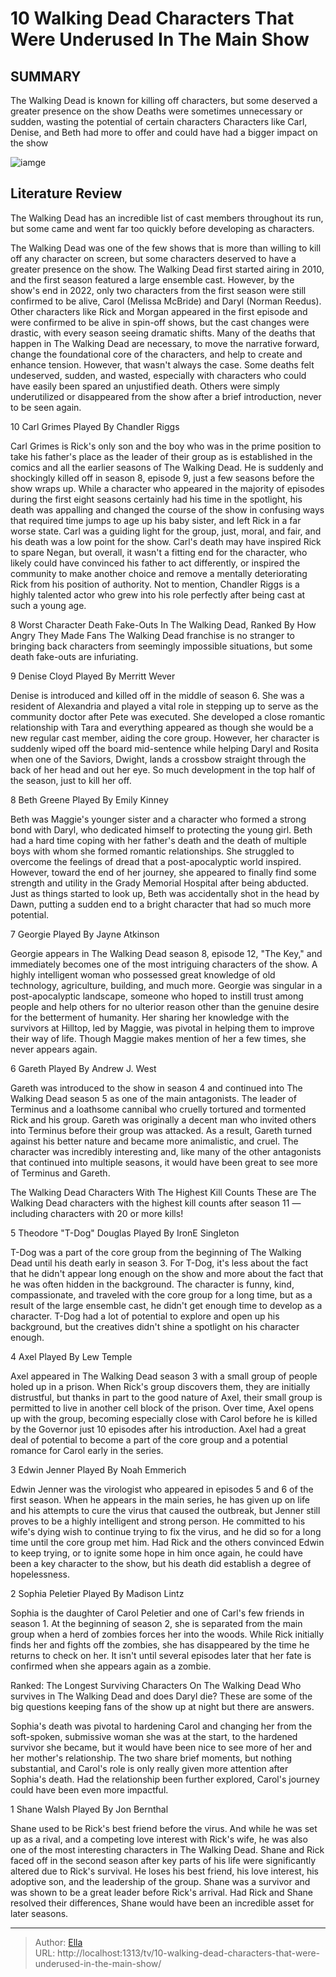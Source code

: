 # 10 Walking Dead Characters That Were Underused In The Main Show


## SUMMARY 


 The Walking Dead is known for killing off characters, but some deserved a greater presence on the show 
 Deaths were sometimes unnecessary or sudden, wasting the potential of certain characters 
 Characters like Carl, Denise, and Beth had more to offer and could have had a bigger impact on the show 

![iamge](https://static1.srcdn.com/wordpress/wp-content/uploads/2024/01/characters_underused_inwalkingdead.jpg)

## Literature Review
The Walking Dead has an incredible list of cast members throughout its run, but some came and went far too quickly before developing as characters.




The Walking Dead was one of the few shows that is more than willing to kill off any character on screen, but some characters deserved to have a greater presence on the show. The Walking Dead first started airing in 2010, and the first season featured a large ensemble cast. However, by the show&#39;s end in 2022, only two characters from the first season were still confirmed to be alive, Carol (Melissa McBride) and Daryl (Norman Reedus). Other characters like Rick and Morgan appeared in the first episode and were confirmed to be alive in spin-off shows, but the cast changes were drastic, with every season seeing dramatic shifts.
Many of the deaths that happen in The Walking Dead are necessary, to move the narrative forward, change the foundational core of the characters, and help to create and enhance tension. However, that wasn&#39;t always the case. Some deaths felt undeserved, sudden, and wasted, especially with characters who could have easily been spared an unjustified death. Others were simply underutilized or disappeared from the show after a brief introduction, never to be seen again.









 








 10  Carl Grimes 
Played By Chandler Riggs


 







Carl Grimes is Rick&#39;s only son and the boy who was in the prime position to take his father&#39;s place as the leader of their group as is established in the comics and all the earlier seasons of The Walking Dead. He is suddenly and shockingly killed off in season 8, episode 9, just a few seasons before the show wraps up. While a character who appeared in the majority of episodes during the first eight seasons certainly had his time in the spotlight, his death was appalling and changed the course of the show in confusing ways that required time jumps to age up his baby sister, and left Rick in a far worse state.
Carl was a guiding light for the group, just, moral, and fair, and his death was a low point for the show. Carl&#39;s death may have inspired Rick to spare Negan, but overall, it wasn&#39;t a fitting end for the character, who likely could have convinced his father to act differently, or inspired the community to make another choice and remove a mentally deteriorating Rick from his position of authority. Not to mention, Chandler Riggs is a highly talented actor who grew into his role perfectly after being cast at such a young age.
            
 
 8 Worst Character Death Fake-Outs In The Walking Dead, Ranked By How Angry They Made Fans 
The Walking Dead franchise is no stranger to bringing back characters from seemingly impossible situations, but some death fake-outs are infuriating.









 9  Denise Cloyd 
Played By Merritt Wever
        

Denise is introduced and killed off in the middle of season 6. She was a resident of Alexandria and played a vital role in stepping up to serve as the community doctor after Pete was executed. She developed a close romantic relationship with Tara and everything appeared as though she would be a new regular cast member, aiding the core group. However, her character is suddenly wiped off the board mid-sentence while helping Daryl and Rosita when one of the Saviors, Dwight, lands a crossbow straight through the back of her head and out her eye. So much development in the top half of the season, just to kill her off.





 8  Beth Greene 
Played By Emily Kinney
        

Beth was Maggie&#39;s younger sister and a character who formed a strong bond with Daryl, who dedicated himself to protecting the young girl. Beth had a hard time coping with her father&#39;s death and the death of multiple boys with whom she formed romantic relationships. She struggled to overcome the feelings of dread that a post-apocalyptic world inspired. However, toward the end of her journey, she appeared to finally find some strength and utility in the Grady Memorial Hospital after being abducted. Just as things started to look up, Beth was accidentally shot in the head by Dawn, putting a sudden end to a bright character that had so much more potential.





 7  Georgie 
Played By Jayne Atkinson
        

Georgie appears in The Walking Dead season 8, episode 12, &#34;The Key,&#34; and immediately becomes one of the most intriguing characters of the show. A highly intelligent woman who possessed great knowledge of old technology, agriculture, building, and much more. Georgie was singular in a post-apocalyptic landscape, someone who hoped to instill trust among people and help others for no ulterior reason other than the genuine desire for the betterment of humanity. Her sharing her knowledge with the survivors at Hilltop, led by Maggie, was pivotal in helping them to improve their way of life. Though Maggie makes mention of her a few times, she never appears again.





 6  Gareth 
Played By Andrew J. West


 







Gareth was introduced to the show in season 4 and continued into The Walking Dead season 5 as one of the main antagonists. The leader of Terminus and a loathsome cannibal who cruelly tortured and tormented Rick and his group. Gareth was originally a decent man who invited others into Terminus before their group was attacked. As a result, Gareth turned against his better nature and became more animalistic, and cruel. The character was incredibly interesting and, like many of the other antagonists that continued into multiple seasons, it would have been great to see more of Terminus and Gareth.
            
 
 The Walking Dead Characters With The Highest Kill Counts 
These are The Walking Dead characters with the highest kill counts after season 11 — including characters with 20 or more kills!









 5  Theodore &#34;T-Dog&#34; Douglas 
Played By IronE Singleton
        

T-Dog was a part of the core group from the beginning of The Walking Dead until his death early in season 3. For T-Dog, it&#39;s less about the fact that he didn&#39;t appear long enough on the show and more about the fact that he was often hidden in the background. The character is funny, kind, compassionate, and traveled with the core group for a long time, but as a result of the large ensemble cast, he didn&#39;t get enough time to develop as a character. T-Dog had a lot of potential to explore and open up his background, but the creatives didn&#39;t shine a spotlight on his character enough.





 4  Axel 
Played By Lew Temple
        

Axel appeared in The Walking Dead season 3 with a small group of people holed up in a prison. When Rick&#39;s group discovers them, they are initially distrustful, but thanks in part to the good nature of Axel, their small group is permitted to live in another cell block of the prison. Over time, Axel opens up with the group, becoming especially close with Carol before he is killed by the Governor just 10 episodes after his introduction. Axel had a great deal of potential to become a part of the core group and a potential romance for Carol early in the series.





 3  Edwin Jenner 
Played By Noah Emmerich
        

Edwin Jenner was the virologist who appeared in episodes 5 and 6 of the first season. When he appears in the main series, he has given up on life and his attempts to cure the virus that caused the outbreak, but Jenner still proves to be a highly intelligent and strong person. He committed to his wife&#39;s dying wish to continue trying to fix the virus, and he did so for a long time until the core group met him. Had Rick and the others convinced Edwin to keep trying, or to ignite some hope in him once again, he could have been a key character to the show, but his death did establish a degree of hopelessness.





 2  Sophia Peletier 
Played By Madison Lintz


 







Sophia is the daughter of Carol Peletier and one of Carl&#39;s few friends in season 1. At the beginning of season 2, she is separated from the main group when a herd of zombies forces her into the woods. While Rick initially finds her and fights off the zombies, she has disappeared by the time he returns to check on her. It isn&#39;t until several episodes later that her fate is confirmed when she appears again as a zombie.
            
 
 Ranked: The Longest Surviving Characters On The Walking Dead 
Who survives in The Walking Dead and does Daryl die? These are some of the big questions keeping fans of the show up at night but there are answers.




Sophia&#39;s death was pivotal to hardening Carol and changing her from the soft-spoken, submissive woman she was at the start, to the hardened survivor she became, but it would have been nice to see more of her and her mother&#39;s relationship. The two share brief moments, but nothing substantial, and Carol&#39;s role is only really given more attention after Sophia&#39;s death. Had the relationship been further explored, Carol&#39;s journey could have been even more impactful.





 1  Shane Walsh 
Played By Jon Bernthal
        

Shane used to be Rick&#39;s best friend before the virus. And while he was set up as a rival, and a competing love interest with Rick&#39;s wife, he was also one of the most interesting characters in The Walking Dead. Shane and Rick faced off in the second season after key parts of his life were significantly altered due to Rick&#39;s survival. He loses his best friend, his love interest, his adoptive son, and the leadership of the group. Shane was a survivor and was shown to be a great leader before Rick&#39;s arrival. Had Rick and Shane resolved their differences, Shane would have been an incredible asset for later seasons. 

---

> Author: [Ella](https://instagram.hk.cn/)  
> URL: http://localhost:1313/tv/10-walking-dead-characters-that-were-underused-in-the-main-show/  

